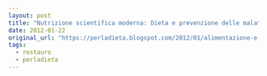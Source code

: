 ```yaml
---
layout: post
title: "Nutrizione scientifica moderna: Dieta e prevenzione delle malattie croniche"
date: 2012-01-22
original_url: "https://perladieta.blogspot.com/2012/01/alimentazione-e-prevenzione-di-malattie.html"
tags:
  - restauro
  - perladieta
---
```



